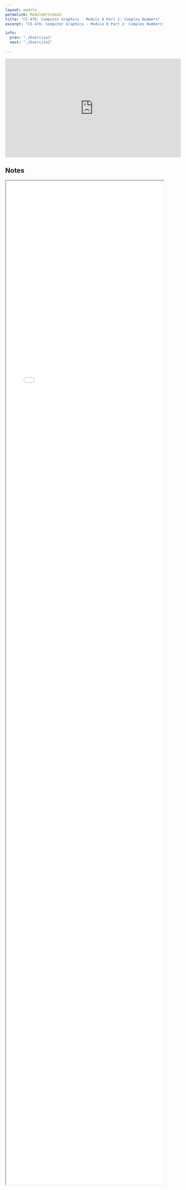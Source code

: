```yaml
---
layout: module
permalink: Module8/Video2
title: "CS 476: Computer Graphics - Module 8 Part 2: Complex Numbers"
excerpt: "CS 476: Computer Graphics - Module 8 Part 2: Complex Numbers"

info:
  prev: "./Exercise1"
  next: "./Exercise2"
  
---
```



<iframe width="560" height="315" src="https://www.youtube.com/embed/lo8aGTbTsX0?si=Ypn-MoDoFepg882_" title="YouTube video player" frameborder="0" allow="accelerometer; autoplay; clipboard-write; encrypted-media; gyroscope; picture-in-picture; web-share" referrerpolicy="strict-origin-when-cross-origin" allowfullscreen></iframe>

<h2>Notes</h2>
<iframe src = "../images/Unit2/ComplexNumbers.html" width="100%" height=3200></iframe>